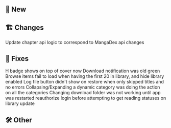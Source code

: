 ## 🥳 New
## 🏗️ Changes
Update chapter api logic to correspond to MangaDex api changes
## 🐜 Fixes
H badge shows on top of cover now
Download notification was old green
Browse items fail to load when having the first 20 in library, and hide library enabled
Log file button didn't show on restore when only skipped titles and no errors
Collapsing/Expanding a dynamic category was doing the action on all the categories
Changing download folder was not working until app was restarted
reauthorize login before attempting to get reading statuses on library update
## 🛠️ Other
